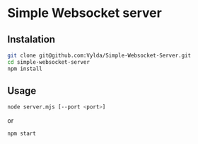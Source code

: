 # Simple Websocket server

## Instalation

```bash
git clone git@github.com:Vylda/Simple-Websocket-Server.git
cd simple-websocket-server
npm install
```

## Usage

```bash
node server.mjs [--port <port>]
```

or

```bash
npm start
```
